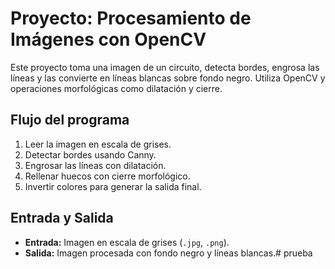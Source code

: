 # Proyecto: Procesamiento de Imágenes con OpenCV

Este proyecto toma una imagen de un circuito, detecta bordes, engrosa las líneas y las convierte en líneas blancas sobre fondo negro. Utiliza OpenCV y operaciones morfológicas como dilatación y cierre.

## Flujo del programa
1. Leer la imagen en escala de grises.
2. Detectar bordes usando Canny.
3. Engrosar las líneas con dilatación.
4. Rellenar huecos con cierre morfológico.
5. Invertir colores para generar la salida final.

## Entrada y Salida
- **Entrada:** Imagen en escala de grises (`.jpg`, `.png`).
- **Salida:** Imagen procesada con fondo negro y líneas blancas.# prueba
